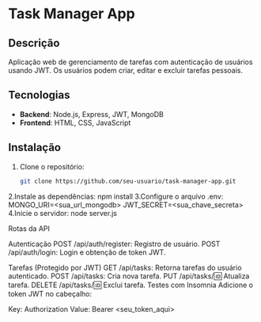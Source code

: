 # Task Manager App

## Descrição
Aplicação web de gerenciamento de tarefas com autenticação de usuários usando JWT. Os usuários podem criar, editar e excluir tarefas pessoais.

## Tecnologias
- **Backend**: Node.js, Express, JWT, MongoDB
- **Frontend**: HTML, CSS, JavaScript

## Instalação

1. Clone o repositório:
   ```bash
   git clone https://github.com/seu-usuario/task-manager-app.git
2.Instale as dependências:
   npm install
3.Configure o arquivo .env:
   MONGO_URI=<sua_url_mongodb>
JWT_SECRET=<sua_chave_secreta>
4.Inicie o servidor:
  node server.js
  
Rotas da API

Autenticação
POST /api/auth/register: Registro de usuário.
POST /api/auth/login: Login e obtenção de token JWT.

Tarefas (Protegido por JWT)
GET /api/tasks: Retorna tarefas do usuário autenticado.
POST /api/tasks: Cria nova tarefa.
PUT /api/tasks/:id: Atualiza tarefa.
DELETE /api/tasks/:id: Exclui tarefa.
Testes com Insomnia
Adicione o token JWT no cabeçalho:

Key: Authorization
Value: Bearer <seu_token_aqui>
